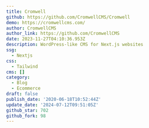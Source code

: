 ```yaml
---
title: Cromwell
github: https://github.com/CromwellCMS/Cromwell
demo: https://cromwellcms.com/
author: CromwellCMS
author_link: https://github.com/CromwellCMS
date: 2023-11-27T04:10:36.953Z
description: WordPress-like CMS for Next.js websites
ssg:
  - Nextjs
css:
  - Tailwind
cms: []
category:
  - Blog
  - Ecommerce
draft: false
publish_date: '2020-06-18T10:52:44Z'
update_date: '2024-07-12T09:51:05Z'
github_star: 702
github_fork: 98
---
```

